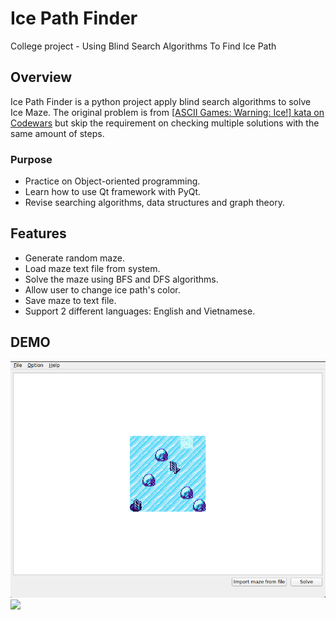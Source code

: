 # Ice Path Finder
College project - Using Blind Search Algorithms To Find Ice Path

## Overview
Ice Path Finder is a python project apply blind search algorithms to solve Ice Maze. The original problem is from [\[ASCII Games: Warning: Ice!\] kata on Codewars](https://www.codewars.com/kata/58f4cc4e43251b1be6000082) but skip the requirement on checking multiple solutions with the same amount of steps.

### Purpose
- Practice on Object-oriented programming.
- Learn how to use Qt framework with PyQt.
- Revise searching algorithms, data structures and graph theory.

## Features
- Generate random maze.
- Load maze text file from system.
- Solve the maze using BFS and DFS algorithms.
- Allow user to change ice path's color.
- Save maze to text file.
- Support 2 different languages: English and Vietnamese.

## DEMO
![](./imgs/demo_simplemap.png)
![](./imgs/demo_simplemap._solved.png)
